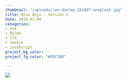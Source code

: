```yaml
---
thumbnail: "/uploads/ian-dooley-281897-unsplash.jpg"
title: Blue Dojo - Version 1
date: 2019-01-04
categories:
- Vue
- Bulma
- CSS
- sketch
- JavaScript
project_bg_color: ''
project_fg_color: "#FDC70D"

---
```

![](/uploads/ian-dooley-281897-unsplash.jpg)
